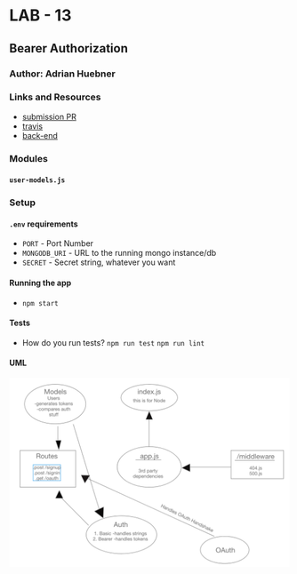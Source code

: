 # LAB - 13

## Bearer Authorization

### Author: Adrian Huebner

### Links and Resources
* [submission PR](https://github.com/Adrian-Huebner-401-advanced-javascript/Bearer-Auth/pull/1)
* [travis](https://www.travis-ci.com/Adrian-Huebner-401-advanced-javascript/Bearer-Auth)
* [back-end](https://ah-bearer-auth.herokuapp.com/)


### Modules
#### `user-models.js`


### Setup
#### `.env` requirements
* `PORT` - Port Number
* `MONGODB_URI` - URL to the running mongo instance/db
* `SECRET` - Secret string, whatever you want

#### Running the app
* `npm start`

  
#### Tests
* How do you run tests?
`npm run test`
`npm run lint`

#### UML
![UML-For-Bearer-Auth-Code-Organizarion](./assets/UMLforBearer.png)

